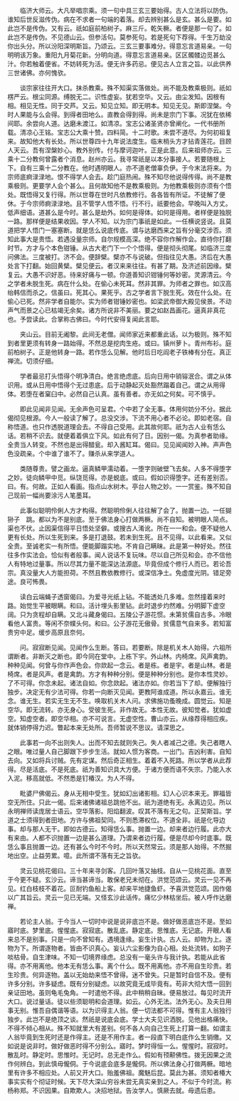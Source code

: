 <!-- { "loadSidebar": true } -->
　　临济大师云。大凡举唱宗乘。须一句中具三玄三要始得。古人立法将以防伪。谁知后世反滋传伪。病在不求者一句端的着落。却去辨别甚么是玄。甚么是要。如此岂不是传伪。又有云。祇如庭前柏树子。麻三斤。乾矢橛。者便是那一句了。如此岂不是传伪。不见德山云。但参活句。莫参死句。若是死句下荐得。千生万劫没你出头分。所以汾阳深明斯旨。乃颂云。三玄三要事难分。得意忘言道易亲。一句明明该万象。重阳九月菊花新。分明向道。得意忘言道易亲。区区髑髅边觅甚么汁。你若触着便省。不妨转死为活。便无许多药忌。便见古人立言之旨。以此供养三世诸佛。亦何愧欤。

　　谈宗家往往开大口。抹杀教乘。殊不知渠实落做处。尚不能及教乘极则。祇如楞严云。根尘同源。缚脱无二。识性虚妄。犹若空华。又云。由尘发知。因根有相。相见无性。同于交芦。又云。知见立知。即无明本。知见无见。斯即涅槃。今时人果能与么会得。到得者田地么。直教会得到得。尚未是宗门下事。况犹在依稀间耶。余尝向人道。达磨未渡江。如清凉。宝志公诸圣贤亦曾阐化。一代书册所载。清凉心王铭。宝志公大乘十赞。四料简。十二时歌。未尝不道尽。为何初祖复来。故知他大有长处。所以世尊四十九年说法度生。临末梢头方才拈青莲花。目顾人天云。吾有涅槃妙心。教外别传。付与摩诃迦叶。正是此意。后来祖师亦云。三乘十二分教何曾露者个消息。赵州亦云。我寻常祇是以本分事接人。若要随根上下。自有三乘十二分教在。他时遇明眼人。亦不道老僧辜负伊。于今末法将来。为宗师底痾渌渌地。恨不得学人会去。趁门庭热闹。殊不知尽他说得传得。尚不是教乘极则。更要学人会个甚么。且何故知他不是教乘极则。为他教乘极则亦须有个悟处。既悟得又复行得。所以世尊在世时凡依教修行。各各皆有所证。不徒解了便休。于今宗师痾渌渌地。且不管学人悟不悟。行不行。祇要他会。早晚叫入方丈。低声细语。道甚么是今时。甚么是劫外。如何是得体。如何是得用。者样便是独脱一路。那样便是结果收因。学人不知。以为宗门事祇是如此。一任横说竖说。且莫道把学人悟门一塞塞断。就是恁么说底传底。谓与达磨西来之旨有分毫交涉否。须知此事大是贵悟。若遇没量宗师。自尔规模高深。绝不容你作解作会。直待你打翻时节。方才与个本色钳锤。从古大老门下一个个悟得。便是彻头彻尾。如临济三度问佛法。三度被打。济不会。便辞檗。檗亦不与说破。但指往见大愚。济后在大愚处言下打翻。始回黄檗。檗见便云。者汉来来往往。有甚了期。及济述前因缘。檗复云。大愚不识好恶。待来好痛与一顿。你道善知识钳锤何等妙密。灵源清云。今之学者未脱生死。病在什么处。在偷心未死耳。然非其罪。为师者之罪也。如汉高绐韩信而杀之。信虽曰。死其心。果死乎。古之学者言下脱生死。效在什么处。在偷心已死。然非学者自能尔。实为师者钳锤妙密也。如梁武帝御大殿见侯景。不动声气而景之心已枯竭无余矣。诸方所说非不美丽。要之如赵昌画花。逼真非真花也。予尝读此。合掌称古佛曰。今时代安得复闻此言耶。

　　夹山云。目前无阇黎。此间无老僧。闻师家近来都重此话。以为极则。殊不知到者里更须有转身一路始得。不然总是挖肉生疮。或曰。镇州萝卜。青州布衫。庭前柏树子。正是他转身一路。若作恁么见解。他时后日吃阎老子铁棒有分在。真正禅流。切须仔细。

　　学者最忌打头悟得个明净清白。绝言绝虑底。后向日用中销镕泯合。谓之从体识用。或从日用中悟得个无过患底。后于动静起灭处豁然蹋着自己。谓之从用得体。若堕在者窠臼中。必然自己认真。虽有善者。亦无如之何矣。可不慎乎。

　　即此见闻非见闻。无余声色可呈君。个中若了全无事。体用何妨分不分。据此偈彻见根源。今人一般读了解了。总没交涉。下流不用心者不必论。即如老宿。自称悟道。也只作透脱道理会去。不得自己受用。此其故何耶。祇为古人业有恁么话。若稍不识去。就便着着俱立下风。如此有何了日。因别一偈。为真参者助缘。全贵当人转变。不然也是出得醋瓮。却入酱缸耳。偈曰。见见闻闻妙入神。声声色色没疏亲。个中谁了谁不了。赚杀从来学道人。

　　类随尊贵。譬之画龙。逼真鳞甲濡动着。一堕字则破壁飞去矣。人多不得堕字之妙。徒向鳞甲中觅。纵饶觅得。亦是蜕底。或曰。假如识得堕字。还有差别否。曰。有。何故。正如人看画。指点山水树木。亭台人物之妙。一一赏鉴。殊不知自己现前一幅尚要涂污人笔墨耳。

　　此事似聪明伶俐人方才构得。然聪明伶俐人往往解了会了。抛置一边。一任猢狲子　跳。都以为不是别底。至于佛法身心打做两橛。尚不自知。被明眼人简点。渠也不伏。止因渠信得平日悟处坚僻。或搜古人淆讹。所在一一和会。便不疑他人更有长处。所以生死到来。多是打退鼓。若未到生死。且不见得。以此看来。又似全贵。至诚老实一有所悟。便能脚蹋实地。不肯自己瞒昧。此是第一种好处。然往往多作实法会。恰似有者般事。闻人说话不复玩味。尽以自己所见和会。亦不信他人有特地过量事。所以尽其力量不能深达法源底。毕竟但成个修行人而已。若论吾宗。真没量大人方能担荷。不然且教依教修行。或深信净土。免虚度光阴。错足旁途。良可怖畏。

　　读白云端蝇子透窗偈曰。为爱寻光纸上钻。不能透处几多难。忽然撞着来时路。始觉生平被眼瞒。和曰。活计埋头影里钻。此时退步灼然难。分明脚下虚空阔。只为贪程却自瞒。又北斗藏身偈曰。五陵公子游花惯。未第贫儒自古多。冷眼看他人富贵。等闲不奈幞头何。和曰。公子游花无傲骨。贫儒意气自来多。若知富贵穷中足。缓步高原且奈何。

　　问。寂寂断见闻。见闻作么生断。答曰。若要断。除是机关木人始得。六祖所谓断者。非断灭之断也。即今同在堂中。上栋下宇。外山林。内椅席。风声禽韵。种种见闻。何曾与你作声色会。你欻起一念云。者是栋。者是宇。者是山林。者是椅席。者是风声。者是禽韵。方才有种种分别。便是种种分别也。是你本性灵妙。了不可得。你念未起。诸法自如。你念欻起。诸法亦如。你若当下了却。便解独行独步。决定无有少法可得。你若一向断灭见闻。更教阿谁成道。所以永嘉云。谁无念。谁无生。若实无生无不生。唤取机关木人问。求佛施功蚤晚成。圆觉云。知是空华。即无流转。亦无身心。受彼生死。非作故无。本性无故。彼知觉者。犹如虚空。知虚空者。即空华相。亦不可说言。无虚空性。曹山亦云。从缘荐得相应疾。就体销停得力迟。瞥起本来无处所。吾师暂说不思议。请深思之。

　　此事若一向不出则失人。出而不知去就则失己。失人者减己之德。失己者瞎人之眼。唯过量人自己脚跟下步步生活。就如人惯为客商。一出门。吉凶利害。自知去向。又如将兵讨贼。先有定谋。然后奇正相生。着着不入死路。所以学者从此荐得。尽是活底。不是死底。祇为善知识具大方便。于诸方便而语不失宗。乃能入水入泥。移高就低。不然悉是钉椿汉。为人不得。

　　毗婆尸佛偈云。身从无相中受生。犹如幻出诸影相。幻人心识本来无。罪福皆空无所住。只此一偈。后来诸佛诸祖总跳他不出。祇为道绝有无。永离边见。所以永明禅师读庞居士语云。空华落影。阳焰翻波。叹其不落有无之句。正契斯旨。学道之士须得到者田地。方许与佛祖契同。不则悉滞权位。不道全非。祇是化导边事。却与那人无干。即如古德云。知得恁么事。抛置一边。却来者边行履。此亦大有来由。人都不识抛置一边是甚么道理。乃谓来者边行履。便是尽却今时底事。既恁么事且抛置一边。还有甚么今时不今时。所以天然常云。须是那人始得。不然掘地出空。止益劳累。噫。此所谓不落有无之旨欤。

　　灵云见桃花偈曰。三十年来寻剑客。几回叶落又抽枝。自从一见桃花面。直至于今更不疑。玄沙云。谛当甚谛当。敢保老兄未彻在。洪觉范颂云。灵云一见不再见。红白枝枝不着花。叵耐钓鱼船上客。却来平地捷鱼虾。予喜洪觉范颂。因作偈以广其旨云。灵云一见已无端。又怪玄沙此话传。痛忆少林枯坐后。被人呼作达磨禅。

　　若论主人翁。于今当人一切时中说是说非底岂不是。做好做恶底岂不是。至如寤时底。梦里底。惺惺底。寂寂底。散乱底。静定底。思惟底。无记底。开眼人看来总不是别事。只是一向不曾知有。遇境逢缘。妄生计执。古人云。却物为上。逐物为下。所谓逐物者。皆由不识真心。妄认六尘影像为自心相。处处流转。如狗子啖枯骨。自生津味。不知一切境界缘虑。总没有一毫头许与我计执。若能从此省得。亦不用离他。他本无有恁么事。离个什么。既不用离他。亦不用自生珍贵。若生珍贵。何异逐物。盖以无始劫来悟不曾得。迷不曾失。只是暂时自信不及。便有许多分别。许多疑虑。既有分别疑虑。以故究竟无成毕竟有。苟非大彻大悟一回到亲证田地。虽则龟毛兔角。一时遣他不得。此中稍稍自昧。便易放过。每见时流开大口。说过量话。徒以些须聪明和会道理。如云。心外无法。法外无心。及夫日用事无别。惟吾自偶谐等语。以为识得主人翁。便一切法都不可得。惟有主人翁独行独步。此岂不是绝顶之谈。然祇是说底会底。学士大夫见识洒脱。见他出格痛快。不得不倾心相从。殊不知就里大有差别。何不各人向自己生死上打算一翻。如谓主人翁毕竟到生死时还是作得主。还是不用作主。者一段直下明白底作么生销缴。又如说是说非时。做好做恶时得不分别么。寤时。梦时得恒一么。惺惺时。寂寂时。散乱时。静定时。思惟时。无记时。总无走作么。假如有顸颟佛性。拨无因果之流作何辨白。到此慎毋儱侗。于今说底会底多是儱侗。所以佛法身心打做两橛。暗地里有许多不相应处。人前又开大口。贻羞佛祖。魔魅后昆。莫此为甚。须知者椿大事实实有个彻证时候。天下尽大深山穷谷未尝无真实亲到之人。不似于今时流。称杨称郑。不识因果。自欺欺人。决招地狱。告汝学人。慎厥去就。毋遗后患。

